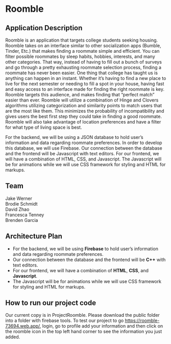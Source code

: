 
# Roomble 
## Application Description
Roomble is an application that targets college students seeking housing. Roomble takes on an interface similar to other socialization apps (Bumble, Tinder, Etc.) that makes finding a roommate simple and efficient. You can filter possible roommates by sleep habits, hobbies, interests, and many other categories. That way, instead of having to fill out a bunch of surveys and go through a pretty exhausting roommate selection process, finding a roommate has never been easier. 
One thing that college has taught us is anything can happen in an instant. Whether it’s having to find a new place to live for the next semester or needing to fill a spot in your house, having fast and easy access to an interface made for finding the right roommate is key. Roomble targets this audience, and makes finding that “perfect match” easier than ever. Roomble will utilize a combination of Hinge and Clovers algorithms utilizing categorization and similarity points to match users that are the most like them. This minimizes the probability of incompatibility and gives users the best first step they could take in finding a good roommate. Roomble will also take advantage of location preferences and have a filter for what type of living space is best. 


For the backend, we will be using a JSON database to hold user’s information and data regarding roommate preferences. In order to develop this database, we will use Firebase. Our connection between the database and the frontend will be Javascript with text editors. For our frontend, we will have a combination of HTML, CSS, and Javascript. The Javascript will be for animations while we will use CSS framework for styling and HTML for markups. 
## Team 
Jake Werner <br/>
Brodie Schmidt <br/>
David Zhao <br/>
Francesca Tenney <br/>
Brenden Garcia <br/>
## Architecture Plan
+ For the backend, we will be using **Firebase** to hold user’s information and data regarding roommate preferences. 
+ Our connection between the database and the frontend will be **C++** with text editors. 
+ For our frontend, we will have a combination of **HTML**, **CSS**, and **Javascript**.
+ The Javascript will be for animations while we will use CSS framework for styling and HTML for markups. 

##  How to run our project code
Our current copy is in ProjectRoomble. Please download the public folder into a folder with firebase tools. 
To test our project to go https://roomble-73694.web.app/, login, go to profile add your information and then click on the roomble icon in the top left hand corner to see the information you just added. 
